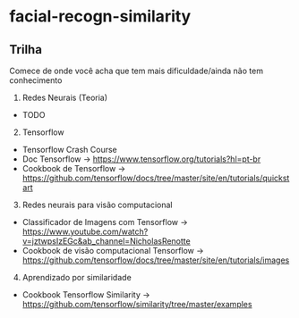 # facial-recogn-similarity


## Trilha 

Comece de onde você acha que tem mais dificuldade/ainda não tem conhecimento 

1) Redes Neurais (Teoria)
- TODO

2) Tensorflow
- Tensorflow Crash Course
- Doc Tensorflow -> https://www.tensorflow.org/tutorials?hl=pt-br
- Cookbook de Tensorflow -> https://github.com/tensorflow/docs/tree/master/site/en/tutorials/quickstart

3) Redes neurais para visão computacional
- Classificador de Imagens com Tensorflow -> https://www.youtube.com/watch?v=jztwpsIzEGc&ab_channel=NicholasRenotte
- Cookbook de visão computacional Tensorflow -> https://github.com/tensorflow/docs/tree/master/site/en/tutorials/images

4) Aprendizado por similaridade
- Cookbook Tensorflow Similarity -> https://github.com/tensorflow/similarity/tree/master/examples